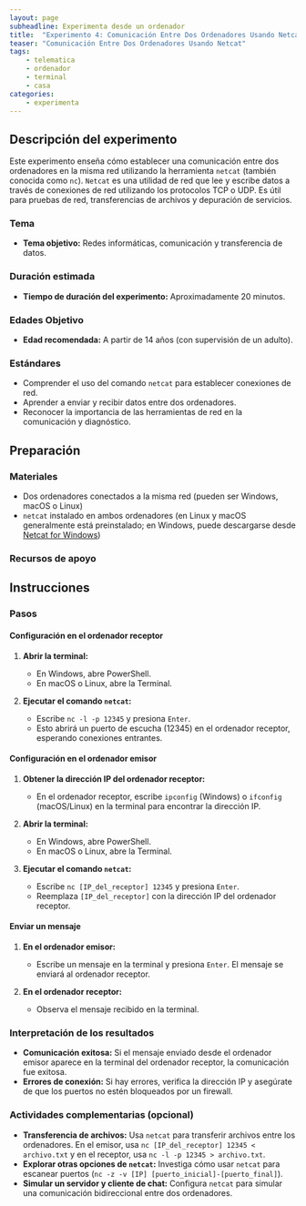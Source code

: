 ```yaml
---
layout: page
subheadline: Experimenta desde un ordenador
title:  "Experimento 4: Comunicación Entre Dos Ordenadores Usando Netcat"
teaser: "Comunicación Entre Dos Ordenadores Usando Netcat"
tags:
    - telematica
    - ordenador
    - terminal
    - casa
categories:
    - experimenta
---
```


## Descripción del experimento
Este experimento enseña cómo establecer una comunicación entre dos ordenadores en la misma red utilizando la herramienta `netcat` (también conocida como `nc`). `Netcat` es una utilidad de red que lee y escribe datos a través de conexiones de red utilizando los protocolos TCP o UDP. Es útil para pruebas de red, transferencias de archivos y depuración de servicios.

### Tema
- **Tema objetivo:** Redes informáticas, comunicación y transferencia de datos.

### Duración estimada
- **Tiempo de duración del experimento:** Aproximadamente 20 minutos.

### Edades Objetivo
- **Edad recomendada:** A partir de 14 años (con supervisión de un adulto).

### Estándares
- Comprender el uso del comando `netcat` para establecer conexiones de red.
- Aprender a enviar y recibir datos entre dos ordenadores.
- Reconocer la importancia de las herramientas de red en la comunicación y diagnóstico.

## Preparación
### Materiales
- Dos ordenadores conectados a la misma red (pueden ser Windows, macOS o Linux)
- `netcat` instalado en ambos ordenadores (en Linux y macOS generalmente está preinstalado; en Windows, puede descargarse desde [Netcat for Windows](https://eternallybored.org/misc/netcat/))

### Recursos de apoyo


## Instrucciones
### Pasos

#### Configuración en el ordenador receptor
1. **Abrir la terminal:**
   - En Windows, abre PowerShell.
   - En macOS o Linux, abre la Terminal.

2. **Ejecutar el comando `netcat`:**
   - Escribe `nc -l -p 12345` y presiona `Enter`.
   - Esto abrirá un puerto de escucha (12345) en el ordenador receptor, esperando conexiones entrantes.

#### Configuración en el ordenador emisor
1. **Obtener la dirección IP del ordenador receptor:**
   - En el ordenador receptor, escribe `ipconfig` (Windows) o `ifconfig` (macOS/Linux) en la terminal para encontrar la dirección IP.

2. **Abrir la terminal:**
   - En Windows, abre PowerShell.
   - En macOS o Linux, abre la Terminal.

3. **Ejecutar el comando `netcat`:**
   - Escribe `nc [IP_del_receptor] 12345` y presiona `Enter`.
   - Reemplaza `[IP_del_receptor]` con la dirección IP del ordenador receptor.

#### Enviar un mensaje
1. **En el ordenador emisor:**
   - Escribe un mensaje en la terminal y presiona `Enter`. El mensaje se enviará al ordenador receptor.

2. **En el ordenador receptor:**
   - Observa el mensaje recibido en la terminal.

### Interpretación de los resultados
- **Comunicación exitosa:** Si el mensaje enviado desde el ordenador emisor aparece en la terminal del ordenador receptor, la comunicación fue exitosa.
- **Errores de conexión:** Si hay errores, verifica la dirección IP y asegúrate de que los puertos no estén bloqueados por un firewall.

### Actividades complementarias (opcional)
- **Transferencia de archivos:** Usa `netcat` para transferir archivos entre los ordenadores. En el emisor, usa `nc [IP_del_receptor] 12345 < archivo.txt` y en el receptor, usa `nc -l -p 12345 > archivo.txt`.
- **Explorar otras opciones de `netcat`:** Investiga cómo usar `netcat` para escanear puertos (`nc -z -v [IP] [puerto_inicial]-[puerto_final]`).
- **Simular un servidor y cliente de chat:** Configura `netcat` para simular una comunicación bidireccional entre dos ordenadores.

